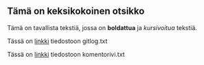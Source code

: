 
## Tämä on keksikokoinen otsikko

Tämä on tavallista tekstiä, jossa on **boldattua** ja _kursivoitua_ tekstiä. 

Tässä on [linkki](https://github.com/hamaro777/ot-harjoitustyo22/blob/main/laskarit/viikko1/gitlog.txt) tiedostoon gitlog.txt

Tässä on [linkki](https://github.com/hamaro777/ot-harjoitustyo22/blob/main/laskarit/viikko1/komentorivi.txt) tiedostoon komentorivi.txt
